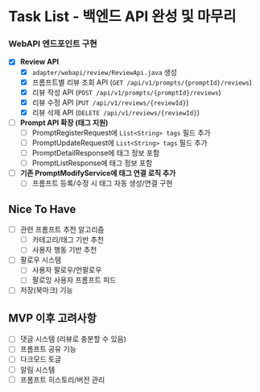 # Task List - 백엔드 API 완성 및 마무리

### WebAPI 엔드포인트 구현
- [x] **Review API**
  - [x] `adapter/webapi/review/ReviewApi.java` 생성
  - [x] 프롬프트별 리뷰 조회 API (`GET /api/v1/prompts/{promptId}/reviews`)
  - [x] 리뷰 작성 API (`POST /api/v1/prompts/{promptId}/reviews`)
  - [x] 리뷰 수정 API (`PUT /api/v1/reviews/{reviewId}`)
  - [x] 리뷰 삭제 API (`DELETE /api/v1/reviews/{reviewId}`)

- [ ] **Prompt API 확장 (태그 지원)**
  - [ ] PromptRegisterRequest에 `List<String> tags` 필드 추가
  - [ ] PromptUpdateRequest에 `List<String> tags` 필드 추가
  - [ ] PromptDetailResponse에 태그 정보 포함
  - [ ] PromptListResponse에 태그 정보 포함

- [ ] **기존 PromptModifyService에 태그 연결 로직 추가**
  - [ ] 프롬프트 등록/수정 시 태그 자동 생성/연결 구현

## Nice To Have
- [ ] 관련 프롬프트 추천 알고리즘
  - [ ] 카테고리/태그 기반 추천
  - [ ] 사용자 행동 기반 추천
- [ ] 팔로우 시스템
  - [ ] 사용자 팔로우/언팔로우
  - [ ] 팔로잉 사용자 프롬프트 피드
- [ ] 저장(북마크) 기능

## MVP 이후 고려사항
- [ ] 댓글 시스템 (리뷰로 충분할 수 있음)
- [ ] 프롬프트 공유 기능
- [ ] 다크모드 토글
- [ ] 알림 시스템
- [ ] 프롬프트 히스토리/버전 관리